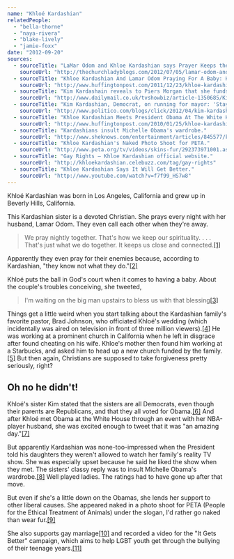 ```yaml
---
name: "Khloé Kardashian"
relatedPeople:
  - "bella-thorne"
  - "naya-rivera"
  - "blake-lively"
  - "jamie-foxx"
date: "2012-09-20"
sources:
  - sourceTitle: "LaMar Odom and Khloe Kardashian says Prayer Keeps their Marriage in Check."
    sourceUrl: "http://thechurchladyblogs.com/2012/07/05/lamar-odom-and-khloe-kardashian-says-prayer-keeps-their-marriage-in-check-video/"
  - sourceTitle: "Khloe Kardashian And Lamar Odom Praying For A Baby: Have Their Prayers Been Answered?"
    sourceUrl: "http://www.huffingtonpost.com/2011/12/23/khloe-kardashian-lamar-odom-praying-for-a-baby_n_1167827.html"
  - sourceTitle: "Kim Kardashain reveals to Piers Morgan that she funds mother Kris' church."
    sourceUrl: "http://www.dailymail.co.uk/tvshowbiz/article-1350685/Kim-Kardashian-reveals-Piers-Morgan-funds-mother-Kris-church.html"
  - sourceTitle: "Kim Kardashian, Democrat, on running for mayor: 'Stay tuned.'"
    sourceUrl: "http://www.politico.com/blogs/click/2012/04/kim-kardashian-on-running-for-mayor-stay-tuned-121938.html"
  - sourceTitle: "Khloe Kardashian Meets President Obama At The White House."
    sourceUrl: "http://www.huffingtonpost.com/2010/01/25/khloe-kardashian-meets-pr_n_435987.html"
  - sourceTitle: "Kardashians insult Michelle Obama's wardrobe."
    sourceUrl: "http://www.sheknows.com/entertainment/articles/845577/kardashians-insult-michelle-obamas-wardrobe"
  - sourceTitle: "Khloe Kardashian's Naked Photo Shoot for PETA."
    sourceUrl: "http://www.peta.org/tv/videos/skins-fur/292373971001.aspx"
  - sourceTitle: "Gay Rights – Khloe Kardashian official website."
    sourceUrl: "http://khloekardashian.celebuzz.com/tag/gay-rights"
  - sourceTitle: "Khloe Kardashian Says It Will Get Better."
    sourceUrl: "http://www.youtube.com/watch?v=f7f99_HS7w8"
---
```


Khloé Kardashian was born in Los Angeles, California and grew up in Beverly Hills, California.

This Kardashian sister is a devoted Christian. She prays every night with her husband, Lamar Odom. They even call each other when they're away.

>We pray nightly together. That's how we keep our spirituality. . . . That's just what we do together. It keeps us close and connected.<a class="source-citation" href="#http://thechurchladyblogs.com/2012/07/05/lamar-odom-and-khloe-kardashian-says-prayer-keeps-their-marriage-in-check-video/" title="LaMar Odom and Khloe Kardashian says Prayer Keeps their Marriage in Check.">[1]</a>

Apparently they even pray for their enemies because, according to Kardashian, "they know not what they do."<a class="source-citation" href="#http://thechurchladyblogs.com/2012/07/05/lamar-odom-and-khloe-kardashian-says-prayer-keeps-their-marriage-in-check-video/" title="LaMar Odom and Khloe Kardashian says Prayer Keeps their Marriage in Check.">[2]</a>

Khloé puts the ball in God's court when it comes to having a baby. About the couple's troubles conceiving, she tweeted,

>I'm waiting on the big man upstairs to bless us with that blessing<a class="source-citation" href="#http://www.huffingtonpost.com/2011/12/23/khloe-kardashian-lamar-odom-praying-for-a-baby_n_1167827.html" title="Khloe Kardashian And Lamar Odom Praying For A Baby: Have Their Prayers Been Answered?">[3]</a>

Things get a little weird when you start talking about the Kardashian family's favorite pastor, Brad Johnson, who officiated Khloé's wedding (which incidentally was aired on television in front of three million viewers).<a class="source-citation" href="#http://www.dailymail.co.uk/tvshowbiz/article-1350685/Kim-Kardashian-reveals-Piers-Morgan-funds-mother-Kris-church.html" title="Kim Kardashain reveals to Piers Morgan that she funds mother Kris&apos; church.">[4]</a> He was working at a prominent church in California when he left in disgrace after found cheating on his wife. Khloe's mother then found him working at a Starbucks, and asked him to head up a new church funded by the family.<a class="source-citation" href="#http://www.dailymail.co.uk/tvshowbiz/article-1350685/Kim-Kardashian-reveals-Piers-Morgan-funds-mother-Kris-church.html" title="Kim Kardashain reveals to Piers Morgan that she funds mother Kris&apos; church.">[5]</a> But then again, Christians are supposed to take forgiveness pretty seriously, right?


## Oh no he didn't!

Khloé's sister Kim stated that the sisters are all Democrats, even though their parents are Republicans, and that they all voted for Obama.<a class="source-citation" href="#http://www.politico.com/blogs/click/2012/04/kim-kardashian-on-running-for-mayor-stay-tuned-121938.html" title="Kim Kardashian, Democrat, on running for mayor: &apos;Stay tuned.&apos;">[6]</a> And after Khloé met Obama at the White House through an event with her NBA-player husband, she was excited enough to tweet that it was "an amazing day."<a class="source-citation" href="#http://www.huffingtonpost.com/2010/01/25/khloe-kardashian-meets-pr_n_435987.html" title="Khloe Kardashian Meets President Obama At The White House.">[7]</a>

But apparently Kardashian was none-too-impressed when the President told his daughters they weren't allowed to watch her family's reality TV show. She was especially upset because he said he liked the show when they met. The sisters' classy reply was to insult Michelle Obama's wardrobe.<a class="source-citation" href="#http://www.sheknows.com/entertainment/articles/845577/kardashians-insult-michelle-obamas-wardrobe" title="Kardashians insult Michelle Obama&apos;s wardrobe.">[8]</a> Well played ladies. The ratings had to have gone up after that move.

But even if she's a little down on the Obamas, she lends her support to other liberal causes. She appeared naked in a photo shoot for PETA (People for the Ethical Treatment of Animals) under the slogan, I'd rather go naked than wear fur.<a class="source-citation" href="#http://www.peta.org/tv/videos/skins-fur/292373971001.aspx" title="Khloe Kardashian&apos;s Naked Photo Shoot for PETA.">[9]</a>

She also supports gay marriage<a class="source-citation" href="#http://khloekardashian.celebuzz.com/tag/gay-rights" title="Gay Rights – Khloe Kardashian official website.">[10]</a> and recorded a video for the "It Gets Better" campaign, which aims to help LGBT youth get through the bullying of their teenage years.<a class="source-citation" href="#http://www.youtube.com/watch?v=f7f99_HS7w8" title="Khloe Kardashian Says It Will Get Better.">[11]</a>